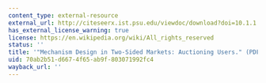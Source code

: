 ```yaml
---
content_type: external-resource
external_url: http://citeseerx.ist.psu.edu/viewdoc/download?doi=10.1.1.169.3618&rep=rep1&type=pdf
has_external_license_warning: true
license: https://en.wikipedia.org/wiki/All_rights_reserved
status: ''
title: '"Mechanism Design in Two-Sided Markets: Auctioning Users." (PDF)'
uid: 70ab2b51-d667-4f65-ab9f-803071992fc4
wayback_url: ''
---
```


